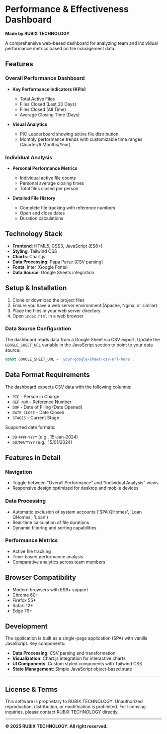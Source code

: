 # Performance & Effectiveness Dashboard

**Made by RUBIX TECHNOLOGY**

A comprehensive web-based dashboard for analyzing team and individual performance metrics based on file management data.

## Features

### Overall Performance Dashboard
- **Key Performance Indicators (KPIs)**
  - Total Active Files
  - Files Closed (Last 30 Days)
  - Files Closed (All Time)
  - Average Closing Time (Days)

- **Visual Analytics**
  - PIC Leaderboard showing active file distribution
  - Monthly performance trends with customizable time ranges (Quarter/6 Months/Year)

### Individual Analysis
- **Personal Performance Metrics**
  - Individual active file counts
  - Personal average closing times
  - Total files closed per person

- **Detailed File History**
  - Complete file tracking with reference numbers
  - Open and close dates
  - Duration calculations

## Technology Stack

- **Frontend**: HTML5, CSS3, JavaScript (ES6+)
- **Styling**: Tailwind CSS
- **Charts**: Chart.js
- **Data Processing**: Papa Parse (CSV parsing)
- **Fonts**: Inter (Google Fonts)
- **Data Source**: Google Sheets integration

## Setup & Installation

1. Clone or download the project files
2. Ensure you have a web server environment (Apache, Nginx, or similar)
3. Place the files in your web server directory
4. Open `index.html` in a web browser

### Data Source Configuration

The dashboard reads data from a Google Sheet via CSV export. Update the `GOOGLE_SHEET_URL` variable in the JavaScript section to point to your data source:

```javascript
const GOOGLE_SHEET_URL = 'your-google-sheet-csv-url-here';
```

## Data Format Requirements

The dashboard expects CSV data with the following columns:
- `PIC` - Person in Charge
- `REF NUM` - Reference Number
- `DOF` - Date of Filing (Date Opened)
- `DATE CLOSE` - Date Closed
- `STAGES` - Current Stage

Supported date formats:
- `DD-MMM-YYYY` (e.g., 15-Jan-2024)
- `DD/MM/YYYY` (e.g., 15/01/2024)

## Features in Detail

### Navigation
- Toggle between "Overall Performance" and "Individual Analysis" views
- Responsive design optimized for desktop and mobile devices

### Data Processing
- Automatic exclusion of system accounts ('SPA QHomes', 'Loan QHomes', 'Loan')
- Real-time calculation of file durations
- Dynamic filtering and sorting capabilities

### Performance Metrics
- Active file tracking
- Time-based performance analysis
- Comparative analytics across team members

## Browser Compatibility

- Modern browsers with ES6+ support
- Chrome 60+
- Firefox 55+
- Safari 12+
- Edge 79+

## Development

The application is built as a single-page application (SPA) with vanilla JavaScript. Key components:

- **Data Processing**: CSV parsing and transformation
- **Visualization**: Chart.js integration for interactive charts
- **UI Components**: Custom styled components with Tailwind CSS
- **State Management**: Simple JavaScript object-based state

---

## License & Terms

This software is proprietary to RUBIX TECHNOLOGY. Unauthorized reproduction, distribution, or modification is prohibited. For licensing inquiries, please contact RUBIX TECHNOLOGY directly.

---

**© 2025 RUBIX TECHNOLOGY. All right reserved.**